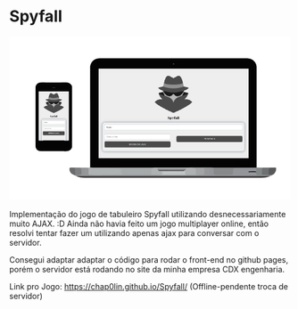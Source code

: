 # Spyfall
<p  align="center">
<img src="screenshot.png" width="512" />
</p>
Implementação do jogo de tabuleiro Spyfall utilizando desnecessariamente muito AJAX. :D
Ainda não havia feito um jogo multiplayer online, então resolvi tentar fazer um utilizando apenas ajax para conversar com o servidor.

Consegui adaptar adaptar o código para rodar o front-end no github pages, porém o servidor está rodando no site da minha empresa CDX engenharia.

Link pro Jogo: https://chap0lin.github.io/Spyfall/ (Offline-pendente troca de servidor)
